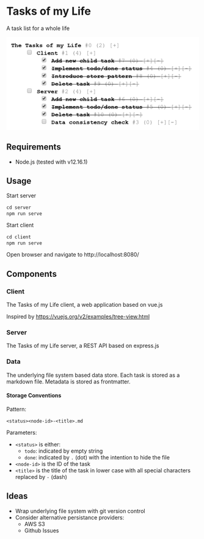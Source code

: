 # Tasks of my Life

A task list for a whole life

![Screenshot](screenshot.png)


## Requirements

- Node.js (tested with v12.16.1)


## Usage

Start server

	cd server
	npm run serve

Start client

	cd client
	npm run serve

Open browser and navigate to http://localhost:8080/


## Components

### Client

The Tasks of my Life client, a web application based on vue.js

Inspired by https://vuejs.org/v2/examples/tree-view.html

### Server

The Tasks of my Life server, a REST API based on express.js

### Data

The underlying file system based data store. Each task is stored as a markdown file. Metadata is stored as frontmatter.

#### Storage Conventions

Pattern:

	<status><node-id>-<title>.md

Parameters:

- `<status>` is either:
	- `todo`: indicated by empty string
	- `done`: indicated by `.` (dot) with the intention to hide the file
- `<node-id>` is the ID of the task
- `<title>` is the title of the task in lower case with all special characters replaced by `-` (dash)


## Ideas

- Wrap underlying file system with git version control
- Consider alternative persistance providers:
	- AWS S3
	- Github Issues
